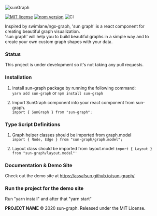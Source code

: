 ![sunGraph](https://user-images.githubusercontent.com/33118325/80518993-f3183500-898f-11ea-895e-129903b66b9e.jpg)

[![MIT license](http://img.shields.io/badge/license-MIT-brightgreen.svg)](http://opensource.org/licenses/MIT)
[![npm version](http://img.shields.io/npm/v/sun-graph.svg?style=flat)](https://www.npmjs.com/package/sun-graph "View this project on npm")
![CI](https://github.com/assafsun/sun-graph/workflows/CI/badge.svg?branch=master) 

Inspired by swimlane/ngx-graph, 'sun graph' is a react component for creating beautiful graph visualization.<br>
'sun graph' will help you to build beautiful graphs in a simple way and to create your own custom graph shapes with your data.

### Status
This project is under development so it's not taking any pull requests.

### Installation

1. Install sun-graph package by running the following command: <br>
``yarn add sun-graph`` or ``npm install sun-graph``

2. Import SunGraph component into your react component from sun-graph.<br>
``import { SunGraph } from "sun-graph";``

### Type Script Definitions

1. Graph helper classes should be imported from graph.model<br>
``import { Node, Edge } from "sun-graph/graph.model";``

2. Layout class should be imported from layout.model
``import { Layout } from "sun-graph/layout.model"'``

### Documentation & Demo Site
Check out the demo site at https://assafsun.github.io/sun-graph/

### Run the project for the demo site
Run "yarn install" and after that "yarn start"

**PROJECT NAME** © 2020 sun-graph. Released under the MIT License.<br>
